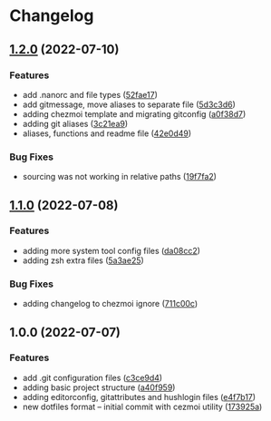 # Changelog

## [1.2.0](https://github.com/lotyp/dotfiles/compare/v1.1.0...v1.2.0) (2022-07-10)


### Features

* add .nanorc and file types ([52fae17](https://github.com/lotyp/dotfiles/commit/52fae17844d6d54637bf384f173cee3c16c2ee8f))
* add gitmessage, move aliases to separate file ([5d3c3d6](https://github.com/lotyp/dotfiles/commit/5d3c3d62155f46c16224c87750d614d74a11d854))
* adding chezmoi template and migrating gitconfig ([a0f38d7](https://github.com/lotyp/dotfiles/commit/a0f38d7d0957401a793ed4ed5b358bd4d1363c01))
* adding git aliases ([3c21ea9](https://github.com/lotyp/dotfiles/commit/3c21ea94529a5178dd1d091ec41c33b375be84a2))
* aliases, functions and readme file ([42e0d49](https://github.com/lotyp/dotfiles/commit/42e0d49d9fd71219d3610e99f83ff1c5acdc5b35))


### Bug Fixes

* sourcing was not working in relative paths ([19f7fa2](https://github.com/lotyp/dotfiles/commit/19f7fa2b22c403b4f489301ef98020c37594c5b9))

## [1.1.0](https://github.com/lotyp/dotfiles/compare/v1.0.0...v1.1.0) (2022-07-08)


### Features

* adding more system tool config files ([da08cc2](https://github.com/lotyp/dotfiles/commit/da08cc2ad373472b8ab00bdfe15adae1f2de1a3c))
* adding zsh extra files ([5a3ae25](https://github.com/lotyp/dotfiles/commit/5a3ae25d9944f08df16ac28ce5d73f4c9404574f))


### Bug Fixes

* adding changelog to chezmoi ignore ([711c00c](https://github.com/lotyp/dotfiles/commit/711c00cc0112f90c09bfc65c011825844ff159b6))

## 1.0.0 (2022-07-07)


### Features

* add .git configuration files ([c3ce9d4](https://github.com/lotyp/dotfiles/commit/c3ce9d451c2abf94ecf7248cf29f27e3d9ed6e37))
* adding basic project structure ([a40f959](https://github.com/lotyp/dotfiles/commit/a40f9595649f0afd7283a0ba6a77e5a01b4e2140))
* adding editorconfig, gitattributes and hushlogin files ([e4f7b17](https://github.com/lotyp/dotfiles/commit/e4f7b17e04fc348db32bea2b74338022cec674fb))
* new dotfiles format – initial commit with cezmoi utility ([173925a](https://github.com/lotyp/dotfiles/commit/173925ade38b77cd594c95999d6a7819e97630e6))
